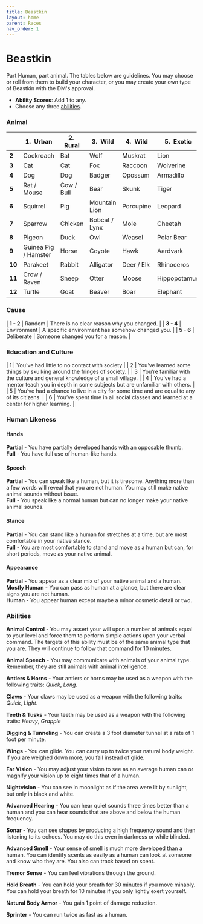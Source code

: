 ```yaml
---
title: Beastkin
layout: home
parent: Races
nav_order: 1
---
```


# Beastkin
Part Human, part animal.  The tables below are guidelines.  You may choose or roll from them to build your character, or you may create your own type of Beastkin with the DM's approval.

* **Ability Scores**: Add 1 to any.
* Choose any three [abilities](#abilities).

### Animal

|        | 1.  Urban            | 2.  Rural  | 3.  Wild      | 4.  Wild   | 5.  Exotic   | 6.  Exotic |
| ------ | -------------------- | ---------- | ------------- | ---------- | ------------ | ---------- |
| **2**  | Cockroach            | Bat        | Wolf          | Muskrat    | Lion         | Snake      |
| **3**  | Cat                  | Cat        | Fox           | Raccoon    | Wolverine    | Monkey     |
| **4**  | Dog                  | Dog        | Badger        | Opossum    | Armadillo    | Camel      |
| **5**  | Rat / Mouse          | Cow / Bull | Bear          | Skunk      | Tiger        | Buffalo    |
| **6**  | Squirrel             | Pig        | Mountain Lion | Porcupine  | Leopard      | Spider     |
| **7**  | Sparrow              | Chicken    | Bobcat / Lynx | Mole       | Cheetah      | Chameleon  |
| **8**  | Pigeon               | Duck       | Owl           | Weasel     | Polar Bear   | Frog       |
| **9**  | Guinea Pig / Hamster | Horse      | Coyote        | Hawk       | Aardvark     | Orangutan  |
| **10** | Parakeet             | Rabbit     | Alligator     | Deer / Elk | Rhinoceros   | Camel      |
| **11** | Crow / Raven         | Sheep      | Otter         | Moose      | Hippopotamus |            |
| **12** | Turtle               | Goat       | Beaver        | Boar       | Elephant     |            |

### Cause

| **1 - 2** | Random |  There is no clear reason why you changed.             |
| **3 - 4** | Environment |  A specific environment has somehow changed you.  |
| **5 - 6** | Deliberate |  Someone changed you for a reason.                 |

### Education and Culture

| 1 | You've had little to no contact with society                                              |
| 2 | You’ve learned some things by skulking around the fringes of society.                     |
| 3 | You’re familiar with the culture and general knowledge of a small village.                |
| 4 | You’ve had a mentor teach you in depth in some subjects but are unfamiliar with others.   |
| 5 | You’ve had a chance to live in a city for some time and are equal to any of its citizens. |
| 6 | You’ve spent time in all social classes and learned at a center for higher learning.      |

### Human Likeness

#### Hands

**Partial** - You have partially developed hands with an opposable thumb.<br>
**Full** - You have full use of human-like hands.

#### Speech

**Partial** - You can speak like a human, but it is tiresome.  Anything more than a few words will reveal that you are not human.  You may still make native animal sounds without issue.<br>
**Full** - You speak like a normal human but can no longer make your native animal sounds.

#### Stance

**Partial** - You can stand like a human for stretches at a time, but are most comfortable in your native stance.<br>
**Full** - You are most comfortable to stand and move as a human but can, for short periods, move as your native animal.

#### Appearance

**Partial** - You appear as a clear mix of your native animal and a human.<br>
**Mostly Human** - You can pass as human at a glance, but there are clear signs you are not human.<br>
**Human** - You appear human except maybe a minor cosmetic detail or two.

### Abilities

**Animal Control**  -  You may assert your will upon a number of animals equal to your level and force them to perform simple actions upon your verbal command.  The targets of this ability must be of the same animal type that you are.  They will continue to follow that command for 10 minutes.

**Animal Speech**  -  You may communicate with animals of your animal type.  Remember, they are still animals with animal intelligence.

**Antlers & Horns**  -  Your antlers or horns may be used as a weapon with the following traits:  _Quick_, _Long_.

**Claws**  -  Your claws may be used as a weapon with the following traits:  _Quick_, _Light_.

**Teeth & Tusks**  -  Your teeth may be used as a weapon with the following traits:  _Heavy_, _Grapple_ 

**Digging & Tunneling**  -  You can create a 3 foot diameter tunnel at a rate of 1 foot per minute.

**Wings**  -  You can glide.  You can carry up to twice your natural body weight.  If you are weighed down more, you fall instead of glide.

**Far Vision**  -  You may adjust your vision to see as an average human can or magnify your vision up to eight times that of a human.

**Nightvision**  -  You can see in moonlight as if the area were lit by sunlight, but only in black and white.

**Advanced Hearing**  -  You can hear quiet sounds three times better than a human and you can hear sounds that are above and below the human frequency.

**Sonar**  -  You can see shapes by producing a high frequency sound and then listening to its echoes.  You may do this even in darkness or while blinded.

**Advanced Smell**  -  Your sense of smell is much more developed than a human.  You can identify scents as easily as a human can look at someone and know who they are.  You also can track based on scent.

**Tremor Sense**  -  You can feel vibrations through the ground.

**Hold Breath**  -  You can hold your breath for 30 minutes if you move minably.  You can hold your breath for 10 minutes if you only lightly exert yourself.

**Natural Body Armor**  -  You gain 1 point of damage reduction.

**Sprinter** -  You can run twice as fast as a human.